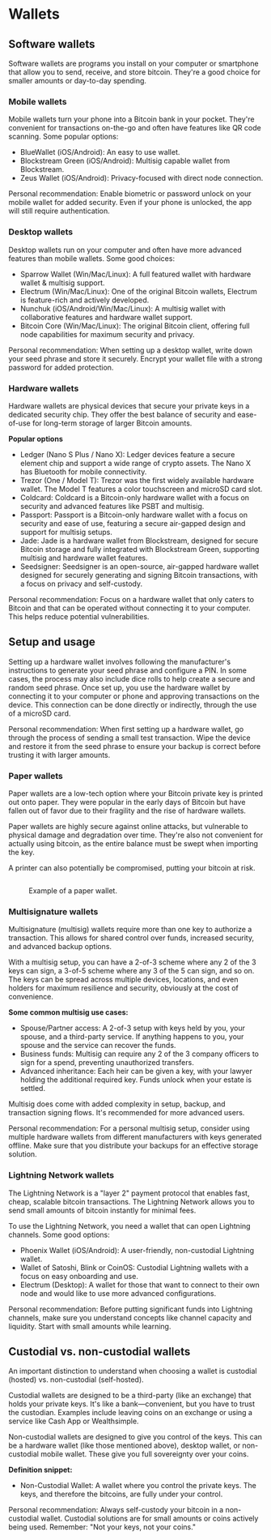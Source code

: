 # Wallets

## Software wallets

Software wallets are programs you install on your computer or smartphone that allow you to send, receive, and store bitcoin. They're a good choice for smaller amounts or day-to-day spending.

### Mobile wallets

Mobile wallets turn your phone into a Bitcoin bank in your pocket. They're convenient for transactions on-the-go and often have features like QR code scanning. Some popular options:

* BlueWallet (iOS/Android): An easy to use wallet.
* Blockstream Green (iOS/Android): Multisig capable wallet from Blockstream.
* Zeus Wallet (iOS/Android): Privacy-focused with direct node connection.

Personal recommendation: Enable biometric or password unlock on your mobile wallet for added security. Even if your phone is unlocked, the app will still require authentication.

### Desktop wallets

Desktop wallets run on your computer and often have more advanced features than mobile wallets. Some good choices:

* Sparrow Wallet (Win/Mac/Linux): A full featured wallet with hardware wallet & multisig support.
* Electrum (Win/Mac/Linux): One of the original Bitcoin wallets, Electrum is feature-rich and actively developed.
* Nunchuk (iOS/Android/Win/Mac/Linux): A multisig wallet with collaborative features and hardware wallet support.
* Bitcoin Core (Win/Mac/Linux): The original Bitcoin client, offering full node capabilities for maximum security and privacy.

Personal recommendation: When setting up a desktop wallet, write down your seed phrase and store it securely. Encrypt your wallet file with a strong password for added protection.

### Hardware wallets

Hardware wallets are physical devices that secure your private keys in a dedicated security chip. They offer the best balance of security and ease-of-use for long-term storage of larger Bitcoin amounts.

**Popular options**

* Ledger (Nano S Plus / Nano X): Ledger devices feature a secure element chip and support a wide range of crypto assets. The Nano X has Bluetooth for mobile connectivity.
* Trezor (One / Model T): Trezor was the first widely available hardware wallet. The Model T features a color touchscreen and microSD card slot.
* Coldcard: Coldcard is a Bitcoin-only hardware wallet with a focus on security and advanced features like PSBT and multisig.
* Passport: Passport is a Bitcoin-only hardware wallet with a focus on security and ease of use, featuring a secure air-gapped design and support for multisig setups.
* Jade: Jade is a hardware wallet from Blockstream, designed for secure Bitcoin storage and fully integrated with Blockstream Green, supporting multisig and hardware wallet features.
* Seedsigner: Seedsigner is an open-source, air-gapped hardware wallet designed for securely generating and signing Bitcoin transactions, with a focus on privacy and self-custody.

Personal recommendation: Focus on a hardware wallet that only caters to Bitcoin and that can be operated without connecting it to your computer. This helps reduce potential vulnerabilities.

## Setup and usage

Setting up a hardware wallet involves following the manufacturer's instructions to generate your seed phrase and configure a PIN. In some cases, the process may also include dice rolls to help create a secure and random seed phrase. Once set up, you use the hardware wallet by connecting it to your computer or phone and approving transactions on the device. This connection can be done directly or indirectly, through the use of a microSD card.

Personal recommendation: When first setting up a hardware wallet, go through the process of sending a small test transaction. Wipe the device and restore it from the seed phrase to ensure your backup is correct before trusting it with larger amounts.

### Paper wallets

Paper wallets are a low-tech option where your Bitcoin private key is printed out onto paper. They were popular in the early days of Bitcoin but have fallen out of favor due to their fragility and the rise of hardware wallets.

Paper wallets are highly secure against online attacks, but vulnerable to physical damage and degradation over time. They're also not convenient for actually using bitcoin, as the entire balance must be swept when importing the key.

A printer can also potentially be compromised, putting your bitcoin at risk.

<figure><img src="https://lh7-rt.googleusercontent.com/docsz/AD_4nXeUcWS752XXD_QNxx5g2AbXozsBEE78pcP8ez_3BemHLg1Y7HGeMrQM3r8mdyXOQgPZUUk3nhnOhzGT61PuJN58Ac16gwPx7F8WhxUMresNEbjcQuecCdYpjvFrFRYyMe6zNY7tTQ?key=NzQC2kWUtx6F2vKKLceZUg" alt=""><figcaption><p>Example of a paper wallet.</p></figcaption></figure>

### Multisignature wallets

Multisignature (multisig) wallets require more than one key to authorize a transaction. This allows for shared control over funds, increased security, and advanced backup options.

With a multisig setup, you can have a 2-of-3 scheme where any 2 of the 3 keys can sign, a 3-of-5 scheme where any 3 of the 5 can sign, and so on. The keys can be spread across multiple devices, locations, and even holders for maximum resilience and security, obviously at the cost of convenience.

**Some common multisig use cases:**

* Spouse/Partner access: A 2-of-3 setup with keys held by you, your spouse, and a third-party service. If anything happens to you, your spouse and the service can recover the funds.
* Business funds: Multisig can require any 2 of the 3 company officers to sign for a spend, preventing unauthorized transfers.
* Advanced inheritance: Each heir can be given a key, with your lawyer holding the additional required key. Funds unlock when your estate is settled.

Multisig does come with added complexity in setup, backup, and transaction signing flows. It's recommended for more advanced users.

Personal recommendation: For a personal multisig setup, consider using multiple hardware wallets from different manufacturers with keys generated offline. Make sure that you distribute your backups for an effective storage solution.

### Lightning Network wallets

The Lightning Network is a "layer 2" payment protocol that enables fast, cheap, scalable bitcoin transactions. The Lightning Network allows you to send small amounts of bitcoin instantly for minimal fees.

To use the Lightning Network, you need a wallet that can open Lightning channels. Some good options:

* Phoenix Wallet (iOS/Android): A user-friendly, non-custodial Lightning wallet.
* Wallet of Satoshi, Blink or CoinOS: Custodial Lightning wallets with a focus on easy onboarding and use.
* Electrum (Desktop): A wallet for those that want to connect to their own node and would like to use more advanced configurations.

Personal recommendation: Before putting significant funds into Lightning channels, make sure you understand concepts like channel capacity and liquidity. Start with small amounts while learning.

## Custodial vs. non-custodial wallets

An important distinction to understand when choosing a wallet is custodial (hosted) vs. non-custodial (self-hosted).

Custodial wallets are designed to be a third-party (like an exchange) that holds your private keys. It's like a bank—convenient, but you have to trust the custodian. Examples include leaving coins on an exchange or using a service like Cash App or Wealthsimple.

Non-custodial wallets are designed to give you control of the keys. This can be a hardware wallet (like those mentioned above), desktop wallet, or non-custodial mobile wallet. These give you full sovereignty over your coins.

**Definition snippet:**

* Non-Custodial Wallet: A wallet where you control the private keys. The keys, and therefore the bitcoins, are fully under your control.

Personal recommendation: Always self-custody your bitcoin in a non-custodial wallet. Custodial solutions are for small amounts or coins actively being used. Remember: "Not your keys, not your coins."
